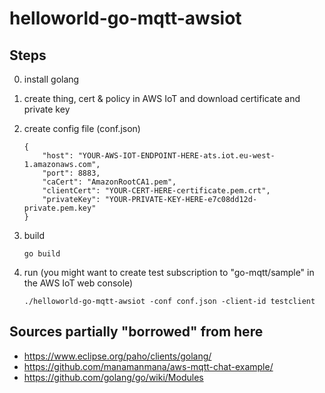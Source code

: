 # helloworld-go-mqtt-awsiot

## Steps

0. install golang

1. create thing, cert & policy in AWS IoT and download certificate and private key

2. create config file (conf.json)

    ```
    {
        "host": "YOUR-AWS-IOT-ENDPOINT-HERE-ats.iot.eu-west-1.amazonaws.com",
        "port": 8883,
        "caCert": "AmazonRootCA1.pem",
        "clientCert": "YOUR-CERT-HERE-certificate.pem.crt",
        "privateKey": "YOUR-PRIVATE-KEY-HERE-e7c08dd12d-private.pem.key"
    }
    ```

3. build

    ```
    go build
    ```

4. run (you might want to create test subscription to "go-mqtt/sample" in the AWS IoT web console)

    ```
    ./helloworld-go-mqtt-awsiot -conf conf.json -client-id testclient
    ```

## Sources partially "borrowed" from here

- https://www.eclipse.org/paho/clients/golang/
- https://github.com/manamanmana/aws-mqtt-chat-example/
- https://github.com/golang/go/wiki/Modules
